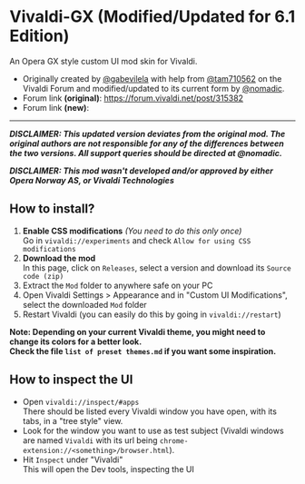 # Vivaldi-GX (Modified/Updated for 6.1 Edition)
An Opera GX style custom UI mod skin for Vivaldi.
- Originally created by [@gabevilela](https://forum.vivaldi.net/user/gabevilela) with help from [@tam710562](https://forum.vivaldi.net/user/tam710562) on the Vivaldi Forum and modified/updated to its current form by [@nomadic](https://forum.vivaldi.net/user/nomadic).
- Forum link **(original)**: https://forum.vivaldi.net/post/315382
- Forum link **(new)**:

***

***DISCLAIMER: This updated version deviates from the original mod. The original authors are not responsible for any of the differences between the two versions. All support queries should be directed at @nomadic.***</br>

***DISCLAIMER: This mod wasn't developed and/or approved by either Opera Norway AS, or Vivaldi Technologies***


## How to install?
1. **Enable CSS modifications** *(You need to do this only once)*</br>
Go in `vivaldi://experiments` and check `Allow for using CSS modifications`
2. **Download the mod**</br>
In this page, click on `Releases`, select a version and download its `Source code (zip)`<br>
3. Extract the `Mod` folder to anywhere safe on your PC
4. Open Vivaldi Settings > Appearance and in "Custom UI Modifications", select the downloaded `Mod` folder
5. Restart Vivaldi (you can easily do this by going in `vivaldi://restart`)

**Note: Depending on your current Vivaldi theme, you might need to change its colors for a better look.<br/>
Check the file `list of preset themes.md` if you want some inspiration.**

## How to inspect the UI
- Open `vivaldi://inspect/#apps`<br>
There should be listed every Vivaldi window you have open, with its tabs, in a "tree style" view.
- Look for the window you want to use as test subject (Vivaldi windows are named `Vivaldi` with its url being `chrome-extension://<something>/browser.html`).
- Hit `Inspect` under "Vivaldi"<br>
This will open the Dev tools, inspecting the UI
